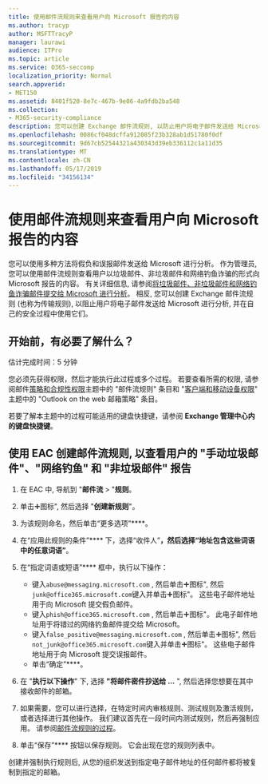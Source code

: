 ```yaml
---
title: 使用邮件流规则来查看用户向 Microsoft 报告的内容
ms.author: tracyp
author: MSFTTracyP
manager: laurawi
audience: ITPro
ms.topic: article
ms.service: O365-seccomp
localization_priority: Normal
search.appverid:
- MET150
ms.assetid: 8401f520-8e7c-467b-9e06-4a9fdb2ba548
ms.collection:
- M365-security-compliance
description: 您可以创建 Exchange 邮件流规则, 以防止用户将电子邮件发送给 Microsoft 进行分析并在自己的安全过程中使用它们。
ms.openlocfilehash: 0086cf048dcffa912085f23b328ab1d51780f0df
ms.sourcegitcommit: 9d67cb52544321a430343d39eb336112c1a11d35
ms.translationtype: MT
ms.contentlocale: zh-CN
ms.lasthandoff: 05/17/2019
ms.locfileid: "34156134"
---
```

# <a name="use-mail-flow-rules-to-see-what-your-users-are-reporting-to-microsoft"></a>使用邮件流规则来查看用户向 Microsoft 报告的内容

您可以使用多种方法将假负和误报邮件发送给 Microsoft 进行分析。 作为管理员, 您可以使用邮件流规则查看用户以垃圾邮件、非垃圾邮件和网络钓鱼诈骗的形式向 Microsoft 报告的内容。 有关详细信息, 请参阅[将垃圾邮件、非垃圾邮件和网络钓鱼诈骗邮件提交给 Microsoft 进行分析](submit-spam-non-spam-and-phishing-scam-messages-to-microsoft-for-analysis.md)。 相反, 您可以创建 Exchange 邮件流规则 (也称为传输规则), 以阻止用户将电子邮件发送给 Microsoft 进行分析, 并在自己的安全过程中使用它们。
  
## <a name="what-do-you-need-to-know-before-you-begin"></a>开始前，有必要了解什么？

估计完成时间：5 分钟
  
您必须先获得权限，然后才能执行此过程或多个过程。 若要查看所需的权限, 请参阅邮件[策略和合规性权限](http://technet.microsoft.com/library/ec4d3b9f-b85a-4cb9-95f5-6fc149c3899b.aspx)主题中的 "邮件流规则" 条目和 "[客户端和移动设备权限](http://technet.microsoft.com/library/57eca42a-5a7f-4c65-89f0-7a84f2dbea19.aspx)" 主题中的 "Outlook on the web 邮箱策略" 条目。 
  
若要了解本主题中的过程可能适用的键盘快捷键，请参阅 **Exchange 管理中心内的键盘快捷键**。
  
## <a name="use-the-eac-to-create-a-mail-flow-rule-to-view-users-manual-junk-phishing-and-not-junk-reports"></a>使用 EAC 创建邮件流规则, 以查看用户的 "手动垃圾邮件"、"网络钓鱼" 和 "非垃圾邮件" 报告

1. 在 EAC 中, 导航到 "**邮件流** \> "**规则**。
    
2. 单击!["添加](media/ITPro-EAC-AddIcon.gif)图标", 然后选择 "**创建新规则**"。
    
3. 为该规则命名，然后单击“更多选项”****。
    
4. 在“应用此规则的条件”**** 下，选择“收件人”****，然后选择“地址包含这些词语中的任意词语”****。
    
5. 在“指定词语或短语”**** 框中，执行以下操作： 
    - 键入`abuse@messaging.microsoft.com` , 然后单击!["添加](media/ITPro-EAC-AddIcon.gif)图标", 然后`junk@office365.microsoft.com`键入并单击!["添加](media/ITPro-EAC-AddIcon.gif)图标"。 这些电子邮件地址用于向 Microsoft 提交假负邮件。
    - 键入`phish@office365.microsoft.com` , 然后单击!["添加](media/ITPro-EAC-AddIcon.gif)图标"。 此电子邮件地址用于将错过的网络钓鱼邮件提交给 Microsoft。
    - 键入`false_positive@messaging.microsoft.com` , 然后单击!["添加](media/ITPro-EAC-AddIcon.gif)图标", 然后`not_junk@office365.microsoft.com`键入并单击!["添加](media/ITPro-EAC-AddIcon.gif)图标"。 这些电子邮件地址用于向 Microsoft 提交误报邮件。
    - 单击“确定”****。
    
6. 在 "**执行以下操作**" 下, 选择 **"将邮件密件抄送给 ...** ", 然后选择您想要在其中接收邮件的邮箱。 
    
7. 如果需要，您可以进行选择，在特定时间内审核规则、测试规则及激活规则，或者选择进行其他操作。 我们建议首先在一段时间内测试规则，然后再强制应用。 请参阅[邮件流规则的过程](https://docs.microsoft.com/Exchange/policy-and-compliance/mail-flow-rules/mail-flow-rule-procedures)。 
    
8. 单击“保存”**** 按钮以保存规则。 它会出现在您的规则列表中。 
    
创建并强制执行规则后, 从您的组织发送到指定电子邮件地址的任何邮件都将被复制到指定的邮箱。
  

